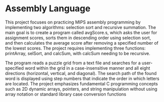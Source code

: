 # Assembly Language
This project focuses on practicing MIPS assembly programming by implementing two algorithms: selection sort and recursive summation. The main goal is to create a program called avgScore.s, which asks the user for assignment scores, 
sorts them in descending order using selection sort, and then calculates the average score after removing a specified number of the lowest scores. The project requires implementing three functions: printArray, selSort, and calcSum, 
with calcSum needing to be recursive. 

The program reads a puzzle grid from a text file and searches for a user-specified word within the grid in a case-insensitive manner and all eight directions (horizontal, vertical, and diagonal). 
The search path of the found word is displayed using step numbers that indicate the order in which letters are located. The project emphasizes fundamental C programming concepts such as 2D dynamic arrays, pointers,
and string manipulation without using array notation or standard library case conversion functions
